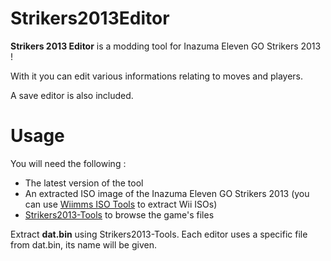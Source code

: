# Strikers2013Editor

**Strikers 2013 Editor** is a modding tool for Inazuma Eleven GO Strikers 2013 !

With it you can edit various informations relating to moves and players.

A save editor is also included.

# Usage

You will need the following :

- The latest version of the tool
- An extracted ISO image of the Inazuma Eleven GO Strikers 2013 (you can use [Wiimms ISO Tools](https://wit.wiimm.de/) to extract Wii ISOs)
- [Strikers2013-Tools](https://github.com/obluda3/Strikers2013-Tools) to browse the game's files

Extract **dat.bin** using Strikers2013-Tools. Each editor uses a specific file from dat.bin, its name will be given.
